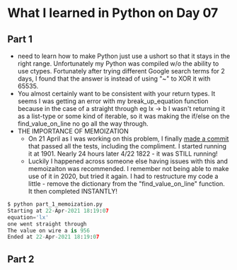# What I learned in Python on Day 07

## Part 1
- need to learn how to make Python just use a ushort so that it stays in the right range. Unfortunately my Python was compiled w/o the ability to use ctypes. Fortunately after trying different Google search terms for 2 days, I found that the answer is instead of using "~" to XOR it with 65535.
- You almost certainly want to be consistent with your return types. It seems I was getting an error with my break_up_equation function because in the case of a straight through eg lx -> b I wasn't returning it as a list-type or some kind of iterable, so it was making the if/else on the find_value_on_line no go all the way through.
- THE IMPORTANCE OF MEMOIZATION
    - On 21 April as I was working on this problem, I finally [made a commit](https://github.com/djotaku/adventofcode/blob/375824bfe722085df8dc4b03c57c71e32b1855a6/2015/Day_07/Python/part_1.py) that passed all the tests, including the compliment. I started running it at 1901. Nearly 24 hours later 4/22 1822 - it was STILL running!
    - Luckily I happened across someone else having issues with this and memoizaiton was recommended. I remember not being able to make use of it in 2020, but tried it again. I had to restructure my code a little - remove the dictionary from the "find_value_on_line" function. It then completed INSTANTLY!
    
```python
$ python part_1_memoization.py                                                                                    
Starting at 22-Apr-2021 18:19:07
equation='lx'
one went straight through
The value on wire a is 956
Ended at 22-Apr-2021 18:19:07
```

## Part 2